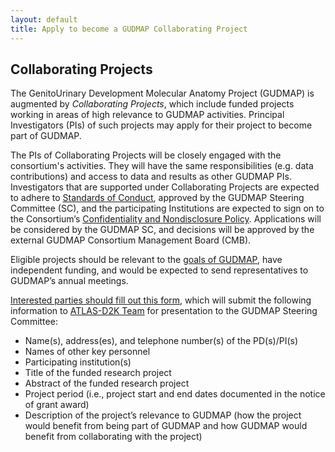 ```yaml
---
layout: default
title: Apply to become a GUDMAP Collaborating Project
---
```


## Collaborating Projects

The GenitoUrinary Development Molecular Anatomy Project (GUDMAP) is augmented by _Collaborating Projects_, which include funded projects working in areas of high relevance to GUDMAP activities. Principal Investigators (PIs) of such projects may apply for their project to become part of GUDMAP.

The PIs of Collaborating Projects will be closely engaged with the consortium's activities. They will have the same responsibilities (e.g. data contributions) and access to data and results as other GUDMAP PIs. Investigators that are supported under Collaborating Projects are expected to adhere to [Standards of Conduct](NEED), approved by the GUDMAP Steering Committee (SC), and the participating Institutions are expected to sign on to the Consortium’s [Confidentiality and Nondisclosure Policy](NEED). Applications will be considered by the GUDMAP SC, and decisions will be approved by the external GUDMAP Consortium Management Board (CMB).

Eligible projects should be relevant to the [goals of GUDMAP](https://www.gudmap.org/about/), have independent funding, and would be expected to send representatives to GUDMAP’s annual meetings.

[Interested parties should fill out this form](NEED), which will submit the following information to [ATLAS-D2K Team](NEED) for presentation to the GUDMAP Steering Committee:

*   Name(s), address(es), and telephone number(s) of the PD(s)/PI(s)
*   Names of other key personnel
*   Participating institution(s)
*   Title of the funded research project
*   Abstract of the funded research project
*   Project period (i.e., project start and end dates documented in the notice of grant award)
*   Description of the project’s relevance to GUDMAP (how the project would benefit from being part of GUDMAP and how GUDMAP would benefit from collaborating with the project)
